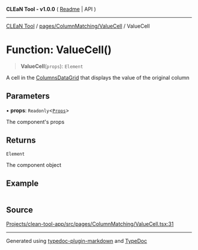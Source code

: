 **CLEaN Tool - v1.0.0** ( [Readme](../../../../README.md) \| API )

***

[CLEaN Tool](../../../../modules.md) / [pages/ColumnMatching/ValueCell](../README.md) / ValueCell

# Function: ValueCell()

> **ValueCell**(`props`): `Element`

A cell in the [ColumnsDataGrid](../../ColumnsDataGrid/README.md) that displays the value of the original column

## Parameters

▪ **props**: `Readonly`\<[`Props`](../private/interfaces/Props.md)\>

The component's props

## Returns

`Element`

The component object

## Example

```ts

```

## Source

[Projects/clean-tool-app/src/pages/ColumnMatching/ValueCell.tsx:31](https://github.com/yuckyh/clean-tool-app/)

***

Generated using [typedoc-plugin-markdown](https://www.npmjs.com/package/typedoc-plugin-markdown) and [TypeDoc](https://typedoc.org/)
